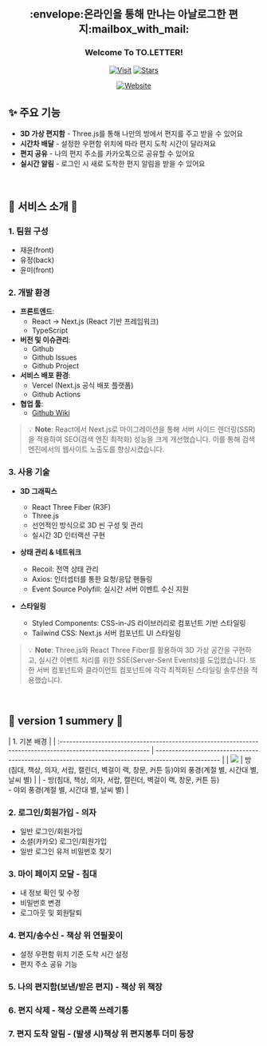 <div align="center">

  
  <h2>:envelope:온라인을 통해 만나는 아날로그한 편지:mailbox_with_mail:</h2>

  <a href="https://www.toletter.co.kr" style="text-decoration: none; display:none"><img src="https://github.com/user-attachments/assets/1b013684-0d35-412a-af2e-60b492be235b" alt="To.Letter Logo" width="200"></a>
  <h3>Welcome To TO.LETTER!</h3>

  [![Visit](https://img.shields.io/badge/VISIT-TO.LETTER-FF4154?style=for-the-badge&logoColor=white)](https://www.toletter.co.kr)
  [![Stars](https://img.shields.io/github/stars/To-Letter/To-Letter-front?style=for-the-badge&color=ffd93b)](https://github.com/To-Letter/To-Letter-front/stargazers)

  <p>
    <a href="https://www.toletter.co.kr">
      <img src="https://img.shields.io/badge/Website-toletter.co.kr-blue?style=flat-square" alt="Website"/>
    </a>
  </p>
</div>

## ✨ 주요 기능

- **3D 가상 편지함** - Three.js를 통해 나만의 방에서 편지를 주고 받을 수 있어요
- **시간차 배달** - 설정한 우편함 위치에 따라 편지 도착 시간이 달라져요
- **편지 공유** - 나의 편지 주소를 카카오톡으로 공유할 수 있어요
- **실시간 알림** - 로그인 시 새로 도착한 편지 알림을 받을 수 있어요

<br/>

## :gift: 서비스 소개 :gift:

### 1. 팀원 구성

- 재윤(front)
- 유정(back)
- 윤미(front)

### 2. 개발 환경

- **프론트엔드**: 
  - React → Next.js (React 기반 프레임워크)
  - TypeScript
- **버전 및 이슈관리**: 
  - Github
  - Github Issues
  - Github Project
- **서비스 배포 환경**: 
  - Vercel (Next.js 공식 배포 플랫폼)
  - Github Actions
- **협업 툴**: 
  - [Github Wiki](https://github.com/To-Letter/To-Letter-front/wiki)

> 💡 **Note**: React에서 Next.js로 마이그레이션을 통해 서버 사이드 렌더링(SSR)을 적용하여 SEO(검색 엔진 최적화) 성능을 크게 개선했습니다. 이를 통해 검색 엔진에서의 웹사이트 노출도를 향상시켰습니다.

### 3. 사용 기술

- **3D 그래픽스**
  - React Three Fiber (R3F)
  - Three.js
  - 선언적인 방식으로 3D 씬 구성 및 관리
  - 실시간 3D 인터랙션 구현

- **상태 관리 & 네트워크**
  - Recoil: 전역 상태 관리
  - Axios: 인터셉터를 통한 요청/응답 핸들링
  - Event Source Polyfill: 실시간 서버 이벤트 수신 지원

- **스타일링**
  - Styled Components: CSS-in-JS 라이브러리로 컴포넌트 기반 스타일링
  - Tailwind CSS: Next.js 서버 컴포넌트 UI 스타일링

> 💡 **Note**: Three.js와 React Three Fiber를 활용하여 3D 가상 공간을 구현하고, 실시간 이벤트 처리를 위한 SSE(Server-Sent Events)를 도입했습니다. 또한 서버 컴포넌트와 클라이언트 컴포넌트에 각각 최적화된 스타일링 솔루션을 적용했습니다.

<br/>

## :pushpin: version 1 summery :pushpin:

| 1. 기본 배경                                                                                                |
| :---------------------------------------------------------------------------------------------------------- | -------------------------------------------------------------------------------------------------- |
| <img src="https://github.com/user-attachments/assets/f9147aa3-f697-4c92-a7cc-0bdd8fc77963">                 | 방(침대, 책상, 의자, 서랍, 캘린더, 벽걸이 랙, 창문, 커튼 등)야외 풍경(계절 별, 시간대 별, 날씨 별) |
| - 방(침대, 책상, 의자, 서랍, 캘린더, 벽걸이 랙, 창문, 커튼 등)<br/>- 야외 풍경(계절 별, 시간대 별, 날씨 별) |

### 2. 로그인/회원가입 - 의자

- 일반 로그인/회원가입
- 소셜(카카오) 로그인/회원가입
- 일반 로그인 유저 비밀번호 찾기

### 3. 마이 페이지 모달 - 침대

- 내 정보 확인 및 수정
- 비밀번호 변경
- 로그아웃 및 회원탈퇴

### 4. 편지/송수신 - 책상 위 연필꽂이

- 설정 우편함 위치 기준 도착 시간 설정
- 편지 주소 공유 기능

### 5. 나의 편지함(보낸/받은 편지) - 책상 위 책장

### 6. 편지 삭제 - 책상 오른쪽 쓰레기통

### 7. 편지 도착 알림 - (발생 시)책상 위 편지봉투 더미 등장
